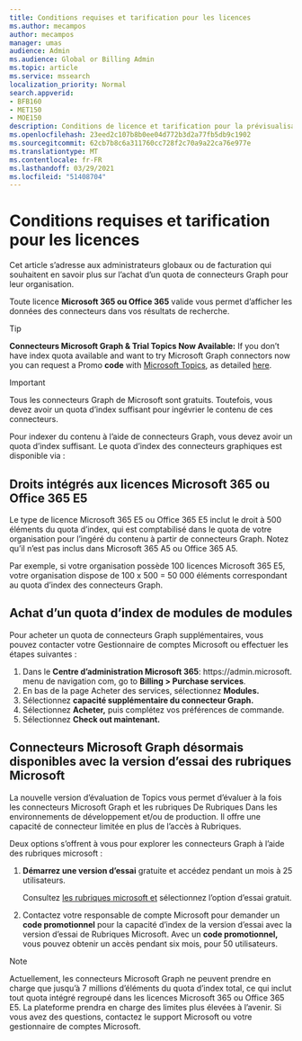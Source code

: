 ```yaml
---
title: Conditions requises et tarification pour les licences
ms.author: mecampos
author: mecampos
manager: umas
audience: Admin
ms.audience: Global or Billing Admin
ms.topic: article
ms.service: mssearch
localization_priority: Normal
search.appverid:
- BFB160
- MET150
- MOE150
description: Conditions de licence et tarification pour la prévisualisation publique des connecteurs Microsoft Graph pour Microsoft Search (recherche Microsoft)
ms.openlocfilehash: 23eed2c107b8b0ee04d772b3d2a77fb5db9c1902
ms.sourcegitcommit: 62cb7b8c6a311760cc728f2c70a9a22ca76e977e
ms.translationtype: MT
ms.contentlocale: fr-FR
ms.lasthandoff: 03/29/2021
ms.locfileid: "51408704"
---
```

<!---Previous ms.author: rusamai --->

# <a name="license-requirements-and-pricing"></a>Conditions requises et tarification pour les licences

Cet article s’adresse aux administrateurs globaux ou de facturation qui souhaitent en savoir plus sur l’achat d’un quota de connecteurs Graph pour leur organisation.

Toute licence **Microsoft 365 ou Office 365** valide vous permet d’afficher les données des connecteurs dans vos résultats de recherche.

> [!TIP]
> **Connecteurs Microsoft Graph & Trial Topics Now Available:** If you don’t have index quota available and want to try Microsoft Graph connectors now you can request a Promo **code** with [Microsoft Topics](https://www.microsoft.com/microsoft-viva/topics?activetab=pivot:overviewtab), as detailed [here](#microsoft-graph-connectors-now-available-with-microsoft-viva-topics-trial).

>[!IMPORTANT]
>Tous les connecteurs Graph de Microsoft sont gratuits. Toutefois, vous devez avoir un quota d’index suffisant pour ingévrier le contenu de ces connecteurs.

Pour indexer du contenu à l’aide de connecteurs Graph, vous devez avoir un quota d’index suffisant. Le quota d’index des connecteurs graphiques est disponible via :

## <a name="entitlement-built-into-microsoft-365-or-office-365-e5-licenses"></a>Droits intégrés aux licences Microsoft 365 ou Office 365 E5

Le type de licence Microsoft 365 E5 ou Office 365 E5 inclut le droit à 500 éléments du quota d’index, qui est comptabilisé dans le quota de votre organisation pour l’ingéré du contenu à partir de connecteurs Graph. Notez qu’il n’est pas inclus dans Microsoft 365 A5 ou Office 365 A5.

Par exemple, si votre organisation possède 100 licences Microsoft 365 E5, votre organisation dispose de 100 x 500 = 50 000 éléments correspondant au quota d’index des connecteurs Graph.

## <a name="purchase-of-add-on-index-quota"></a>Achat d’un quota d’index de modules de modules
Pour acheter un quota de connecteurs Graph supplémentaires, vous pouvez contacter votre Gestionnaire de comptes Microsoft ou effectuer les étapes suivantes :

1. Dans le **Centre d’administration Microsoft 365**: https://<span>admin.microsoft.</span> menu de navigation com, go to **Billing > Purchase services**.
2. En bas de la page Acheter des services, sélectionnez **Modules.**
3. Sélectionnez **capacité supplémentaire du connecteur Graph.**
4. Sélectionnez **Acheter,** puis complétez vos préférences de commande.
5. Sélectionnez **Check out maintenant.**

## <a name="microsoft-graph-connectors-now-available-with-microsoft-viva-topics-trial"></a>Connecteurs Microsoft Graph désormais disponibles avec la version d’essai des rubriques Microsoft
 La nouvelle version d’évaluation de Topics vous permet d’évaluer à la fois les connecteurs Microsoft Graph et les rubriques De Rubriques Dans les environnements de développement et/ou de production. Il offre une capacité de connecteur limitée en plus de l’accès à Rubriques.

Deux options s’offrent à vous pour explorer les connecteurs Graph à l’aide des rubriques microsoft :

1. **Démarrez une version d’essai** gratuite et accédez pendant un mois à 25 utilisateurs.

     Consultez [les rubriques microsoft et](https://www.microsoft.com/microsoft-viva/topics?activetab=pivot:overviewtab) sélectionnez l’option d’essai gratuit.

2. Contactez votre responsable de compte Microsoft pour demander un **code promotionnel** pour la capacité d’index de la version d’essai avec la version d’essai de Rubriques Microsoft. Avec un **code promotionnel,** vous pouvez obtenir un accès pendant six mois, pour 50 utilisateurs.

> [!NOTE]
> Actuellement, les connecteurs Microsoft Graph ne peuvent prendre en charge que jusqu’à 7 millions d’éléments du quota d’index total, ce qui inclut tout quota intégré regroupé dans les licences Microsoft 365 ou Office 365 E5. La plateforme prendra en charge des limites plus élevées à l’avenir. Si vous avez des questions, contactez le support Microsoft ou votre gestionnaire de comptes Microsoft.
